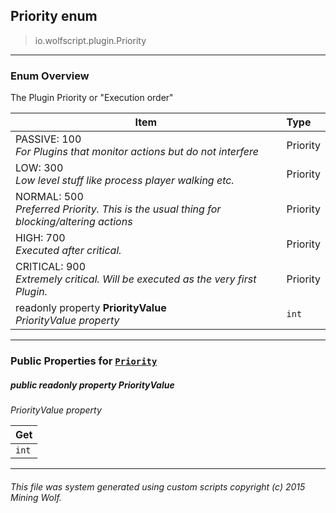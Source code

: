 ## Priority __enum__

>io.wolfscript.plugin.Priority

---

### Enum Overview

The Plugin Priority or "Execution order"

Item | Type   
--- | :--- 
PASSIVE: 100<br> _For Plugins that monitor actions but do not interfere_ | Priority
LOW: 300<br> _Low level stuff like process player walking etc._ | Priority
NORMAL: 500<br> _Preferred Priority. This is the usual thing for blocking/altering actions_ | Priority
HIGH: 700<br> _Executed after critical._ | Priority
CRITICAL: 900<br> _Extremely critical. Will be executed as the very first Plugin._ | Priority
 readonly property __PriorityValue__ <br> _PriorityValue property_ | `int`



---


### Public Properties for [`Priority`](Priority.md)

##### <a id='priorityvalue'></a>public  readonly property __PriorityValue__

_PriorityValue property_

Get | 
--- | 
`int` |



---


###### This file was system generated using custom scripts copyright (c) 2015 Mining Wolf.
	

